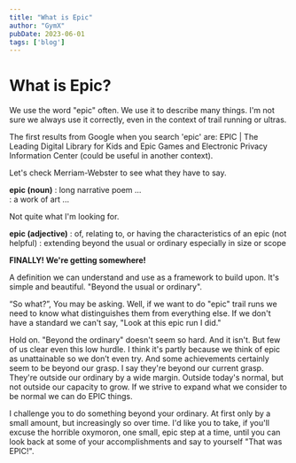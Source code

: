 ```yaml
---
title: "What is Epic"
author: "GymX"
pubDate: 2023-06-01
tags: ['blog']
---
```

# What is Epic?
We use the word "epic" often. We use it to describe many things. I'm not sure we always use it correctly, even in the context of trail running or ultras.

The first results from Google when you search 'epic' are:
EPIC | The Leading Digital Library for Kids
and
Epic Games
and
Electronic Privacy Information Center (could be useful in another context).

Let's check Merriam-Webster to see what they have to say.

**epic (noun)**
:  long narrative poem ...  
: a work of art ...

Not quite what I'm looking for.

**epic (adjective)**
: of, relating to, or having the characteristics of an epic (not helpful)
: extending beyond the usual or ordinary especially in size or scope

__FINALLY! We're getting somewhere!__

A definition we can understand and use as a framework to build upon. It's simple and beautiful. "Beyond the usual or ordinary".

“So what?”, You may be asking. Well, if we want to do "epic" trail runs we need to know what distinguishes them from everything else. If we don't have a standard we can't say, "Look at this epic run I did."

Hold on. "Beyond the ordinary" doesn't seem so hard. And it isn't. But few of us clear even this low hurdle. I think it's partly because we think of epic as unattainable so we don’t even try. And some achievements certainly seem to be beyond our grasp. I say they're beyond our current grasp. They're outside our ordinary by a wide margin. Outside today's normal, but not outside our capacity to grow. If we strive to expand what we consider to be normal we can do EPIC things.

I challenge you to do something beyond your ordinary. At first only by a small amount, but increasingly so over time. I'd like you to take, if you'll excuse the horrible oxymoron, one small, epic step at a time, until you can look back at some of your accomplishments and say to yourself "That was EPIC!".
